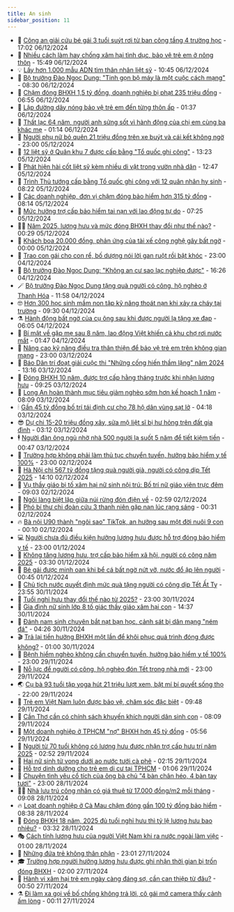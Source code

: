 ```yaml
---
title: An sinh
sidebar_position: 11
---
```


<!-- dantri-an-sinh:START -->
- 👺 [Công an giải cứu bé gái 3 tuổi suýt rơi từ ban công tầng 4 trường học](https://dantri.com.vn/an-sinh/cong-an-giai-cuu-be-gai-3-tuoi-suyt-roi-tu-ban-cong-tang-4-truong-hoc-20241206182343795.htm) - 17:02 06/12/2024
- 👀 [Nhiều cách làm hay chống xâm hại tình dục, bảo vệ trẻ em ở nông thôn](https://dantri.com.vn/an-sinh/nhieu-cach-lam-hay-chong-xam-hai-tinh-duc-bao-ve-tre-em-o-nong-thon-20241206144527142.htm) - 15:49 06/12/2024
- 💡 [Lấy hơn 1.000 mẫu ADN tìm thân nhân liệt sỹ](https://dantri.com.vn/an-sinh/lay-hon-1000-mau-adn-tim-than-nhan-liet-sy-20241206155039783.htm) - 10:45 06/12/2024
- 💄 [Bộ trưởng Đào Ngọc Dung: &quot;Tinh gọn bộ máy là một cuộc cách mạng&quot;](https://dantri.com.vn/an-sinh/bo-truong-dao-ngoc-dung-tinh-gon-bo-may-la-mot-cuoc-cach-mang-20241206142944124.htm) - 08:30 06/12/2024
- 🧠 [Chậm đóng BHXH 1,5 tỷ đồng, doanh nghiệp bị phạt 235 triệu đồng](https://dantri.com.vn/an-sinh/cham-dong-bhxh-15-ty-dong-doanh-nghiep-bi-phat-235-trieu-dong-20241205013837024.htm) - 06:55 06/12/2024
- 🫣 [Lập đường dây nóng bảo vệ trẻ em đến từng thôn ấp](https://dantri.com.vn/an-sinh/lap-duong-day-nong-bao-ve-tre-em-den-tung-thon-ap-20241206062138322.htm) - 01:37 06/12/2024
- 🥸 [Thất lạc 64 năm, người anh sửng sốt vì hành động của chị em cùng ba khác mẹ](https://dantri.com.vn/an-sinh/that-lac-64-nam-nguoi-anh-sung-sot-vi-hanh-dong-cua-chi-em-cung-ba-khac-me-20241206001052730.htm) - 01:14 06/12/2024
- 🤭 [Người phụ nữ bỏ quên 21 triệu đồng trên xe buýt và cái kết không ngờ](https://dantri.com.vn/an-sinh/nguoi-phu-nu-bo-quen-21-trieu-dong-tren-xe-buyt-va-cai-ket-khong-ngo-20241204184143154.htm) - 23:00 05/12/2024
- 💂 [12 liệt sỹ ở Quân khu 7 được cấp bằng &quot;Tổ quốc ghi công&quot;](https://dantri.com.vn/an-sinh/12-liet-sy-o-quan-khu-7-duoc-cap-bang-to-quoc-ghi-cong-20241205200414393.htm) - 13:23 05/12/2024
- 🦣 [Phát hiện hài cốt liệt sỹ kèm nhiều di vật trong vườn nhà dân](https://dantri.com.vn/an-sinh/phat-hien-hai-cot-liet-sy-kem-nhieu-di-vat-trong-vuon-nha-dan-20241205165743417.htm) - 12:47 05/12/2024
- 🧰 [Trình Thủ tướng cấp bằng Tổ quốc ghi công với 12 quân nhân hy sinh](https://dantri.com.vn/an-sinh/trinh-thu-tuong-cap-bang-to-quoc-ghi-cong-voi-12-quan-nhan-hy-sinh-20241205150838329.htm) - 08:22 05/12/2024
- 🤩 [Các doanh nghiệp, đơn vị chậm đóng bảo hiểm hơn 315 tỷ đồng](https://dantri.com.vn/an-sinh/cac-doanh-nghiep-don-vi-cham-dong-bao-hiem-hon-315-ty-dong-20241205143355738.htm) - 08:14 05/12/2024
- 🤖 [Mức hưởng trợ cấp bảo hiểm tai nạn với lao động tự do](https://dantri.com.vn/an-sinh/muc-huong-tro-cap-bao-hiem-tai-nan-voi-lao-dong-tu-do-20241205131943262.htm) - 07:25 05/12/2024
- 🧑‍💻 [Năm 2025, lương hưu và mức đóng BHXH thay đổi như thế nào?](https://dantri.com.vn/an-sinh/nam-2025-luong-huu-va-muc-dong-bhxh-thay-doi-nhu-the-nao-20241204192114737.htm) - 00:29 05/12/2024
- 🦍 [Khách boa 20.000 đồng, phản ứng của tài xế công nghệ gây bất ngờ](https://dantri.com.vn/an-sinh/khach-boa-20000-dong-phan-ung-cua-tai-xe-cong-nghe-gay-bat-ngo-20241204151510743.htm) - 00:00 05/12/2024
- 🦆 [Trao con gái cho con rể, bố dượng nói lời gan ruột rồi bật khóc](https://dantri.com.vn/an-sinh/trao-con-gai-cho-con-re-bo-duong-noi-loi-gan-ruot-roi-bat-khoc-20241204191844346.htm) - 23:00 04/12/2024
- 🌊 [Bộ trưởng Đào Ngọc Dung: &quot;Không an cư sao lạc nghiệp được&quot;](https://dantri.com.vn/an-sinh/bo-truong-dao-ngoc-dung-khong-an-cu-sao-lac-nghiep-duoc-20241204210942079.htm) - 16:26 04/12/2024
- 🪄 [Bộ trưởng Đào Ngọc Dung tặng quà người có công, hộ nghèo ở Thanh Hóa](https://dantri.com.vn/an-sinh/bo-truong-dao-ngoc-dung-tang-qua-nguoi-co-cong-ho-ngheo-o-thanh-hoa-20241204183119453.htm) - 11:58 04/12/2024
- 🤓 [Hơn 300 học sinh mầm non tập kỹ năng thoát nạn khi xảy ra cháy tại trường](https://dantri.com.vn/an-sinh/hon-300-hoc-sinh-mam-non-tap-ky-nang-thoat-nan-khi-xay-ra-chay-tai-truong-20241204161546816.htm) - 09:30 04/12/2024
- ⚗️ [Hành động bất ngờ của cụ ông sau khi được người lạ tặng xe đạp](https://dantri.com.vn/an-sinh/hanh-dong-bat-ngo-cua-cu-ong-sau-khi-duoc-nguoi-la-tang-xe-dap-20241204112852217.htm) - 06:05 04/12/2024
- 💃 [Bí mật về gặp mẹ sau 8 năm, lao động Việt khiến cả khu chợ rơi nước mắt](https://dantri.com.vn/an-sinh/bi-mat-ve-gap-me-sau-8-nam-lao-dong-viet-khien-ca-khu-cho-roi-nuoc-mat-20241204081457466.htm) - 01:47 04/12/2024
- 💼 [Nâng cao kỹ năng điều tra thân thiện để bảo vệ trẻ em trên không gian mạng](https://dantri.com.vn/an-sinh/nang-cao-ky-nang-dieu-tra-than-thien-de-bao-ve-tre-em-tren-khong-gian-mang-20241203164647472.htm) - 23:00 03/12/2024
- 🤖 [Báo Dân trí đoạt giải cuộc thi &quot;Những cống hiến thầm lặng&quot; năm 2024](https://dantri.com.vn/an-sinh/bao-dan-tri-doat-giai-cuoc-thi-nhung-cong-hien-tham-lang-nam-2024-20241203180157261.htm) - 13:16 03/12/2024
- 🧐 [Đóng BHXH 10 năm, được trợ cấp hằng tháng trước khi nhận lương hưu](https://dantri.com.vn/an-sinh/dong-bhxh-10-nam-duoc-tro-cap-hang-thang-truoc-khi-nhan-luong-huu-20241203153800300.htm) - 09:25 03/12/2024
- 💯 [Long An hoàn thành mục tiêu giảm nghèo sớm hơn kế hoạch 1 năm](https://dantri.com.vn/an-sinh/long-an-hoan-thanh-muc-tieu-giam-ngheo-som-hon-ke-hoach-1-nam-20241203122154887.htm) - 08:09 03/12/2024
- 🕯 [Gần 45 tỷ đồng bố trí tái định cư cho 78 hộ dân vùng sạt lở](https://dantri.com.vn/an-sinh/gan-45-ty-dong-bo-tri-tai-dinh-cu-cho-78-ho-dan-vung-sat-lo-20241203072143952.htm) - 04:18 03/12/2024
- 😎 [Dự chi 15-20 triệu đồng xây, sửa mộ liệt sĩ bị hư hỏng trên đất gia đình](https://dantri.com.vn/an-sinh/du-chi-15-20-trieu-dong-xay-sua-mo-liet-si-bi-hu-hong-tren-dat-gia-dinh-20241201164740929.htm) - 03:12 03/12/2024
- 🕴 [Người đàn ông ngủ nhờ nhà 500 người lạ suốt 5 năm để tiết kiệm tiền](https://dantri.com.vn/an-sinh/nguoi-dan-ong-ngu-nho-nha-500-nguoi-la-suot-5-nam-de-tiet-kiem-tien-20241202145526610.htm) - 00:47 03/12/2024
- 🤖 [Trường hợp không phải làm thủ tục chuyển tuyến, hưởng bảo hiểm y tế 100%](https://dantri.com.vn/an-sinh/truong-hop-khong-phai-lam-thu-tuc-chuyen-tuyen-huong-bao-hiem-y-te-100-20241202165052342.htm) - 23:00 02/12/2024
- 🤡 [Hà Nội chi 567 tỷ đồng tặng quà người già, người có công dịp Tết 2025](https://dantri.com.vn/xa-hoi/ha-noi-chi-567-ty-dong-tang-qua-nguoi-gia-nguoi-co-cong-dip-tet-2025-20241202204913819.htm) - 14:10 02/12/2024
- 💪 [Vụ thầy giáo bị tố xâm hại nữ sinh nội trú: Bố trí nữ giáo viên trực đêm](https://dantri.com.vn/an-sinh/vu-thay-giao-bi-to-xam-hai-nu-sinh-noi-tru-bo-tri-nu-giao-vien-truc-dem-20241202150640424.htm) - 09:03 02/12/2024
- 🌝 [Ngôi làng biệt lập giữa núi rừng đón điện về](https://dantri.com.vn/an-sinh/ngoi-lang-biet-lap-giua-nui-rung-don-dien-ve-20241201200038238.htm) - 02:59 02/12/2024
- 🤩 [Phó bí thư chi đoàn cứu 3 thanh niên gặp nạn lúc rạng sáng](https://dantri.com.vn/an-sinh/pho-bi-thu-chi-doan-cuu-3-thanh-nien-gap-nan-luc-rang-sang-20241201192617153.htm) - 00:31 02/12/2024
- 🔥 [Bà nội U90 thành &quot;ngôi sao&quot; TikTok, an hưởng sau một đời nuôi 9 con](https://dantri.com.vn/an-sinh/ba-noi-u90-thanh-ngoi-sao-tiktok-an-huong-sau-mot-doi-nuoi-9-con-20241129113135913.htm) - 00:10 02/12/2024
- 💻 [Người chưa đủ điều kiện hưởng lương hưu được hỗ trợ đóng bảo hiểm y tế](https://dantri.com.vn/an-sinh/nguoi-chua-du-dieu-kien-huong-luong-huu-duoc-ho-tro-dong-bao-hiem-y-te-20241201114149275.htm) - 23:00 01/12/2024
- 💄 [Không tăng lương hưu, trợ cấp bảo hiểm xã hội, người có công năm 2025](https://dantri.com.vn/an-sinh/khong-tang-luong-huu-tro-cap-bao-hiem-xa-hoi-nguoi-co-cong-nam-2025-20241201095235996.htm) - 03:30 01/12/2024
- 🦆 [Bé gái được minh oan khi bể cá bất ngờ nứt vỡ, nước đổ ập lên người](https://dantri.com.vn/an-sinh/be-gai-duoc-minh-oan-khi-be-ca-bat-ngo-nut-vo-nuoc-do-ap-len-nguoi-20241130182129101.htm) - 00:45 01/12/2024
- 🐲 [Chủ tịch nước quyết định mức quà tặng người có công dịp Tết Ất Tỵ](https://dantri.com.vn/an-sinh/chu-tich-nuoc-quyet-dinh-muc-qua-tang-nguoi-co-cong-dip-tet-at-ty-20241130214027254.htm) - 23:55 30/11/2024
- 🥷 [Tuổi nghỉ hưu thay đổi thế nào từ 2025?](https://dantri.com.vn/an-sinh/tuoi-nghi-huu-thay-doi-the-nao-tu-2025-20241130010530776.htm) - 23:00 30/11/2024
- 💯 [Gia đình nữ sinh lớp 8 tố giác thầy giáo xâm hại con](https://dantri.com.vn/an-sinh/gia-dinh-nu-sinh-lop-8-to-giac-thay-giao-xam-hai-con-20241129152829253.htm) - 14:37 30/11/2024
- 🧐 [Đánh nam sinh chuyên bắt nạt bạn học, cảnh sát bị dân mạng &quot;ném đá&quot;](https://dantri.com.vn/an-sinh/danh-nam-sinh-chuyen-bat-nat-ban-hoc-canh-sat-bi-dan-mang-nem-da-20241130104839049.htm) - 04:26 30/11/2024
- 🎬 [Trả lại tiền hưởng BHXH một lần để khôi phục quá trình đóng được không?](https://dantri.com.vn/an-sinh/tra-lai-tien-huong-bhxh-mot-lan-de-khoi-phuc-qua-trinh-dong-duoc-khong-20241129184315977.htm) - 01:00 30/11/2024
- 🦍 [Bệnh hiểm nghèo không cần chuyển tuyến, hưởng bảo hiểm y tế 100%](https://dantri.com.vn/an-sinh/benh-hiem-ngheo-khong-can-chuyen-tuyen-huong-bao-hiem-y-te-100-20241129163050895.htm) - 23:00 29/11/2024
- 🫶 [Nỗ lực để người có công, hộ nghèo đón Tết trong nhà mới](https://dantri.com.vn/an-sinh/no-luc-de-nguoi-co-cong-ho-ngheo-don-tet-trong-nha-moi-20241129151153450.htm) - 23:00 29/11/2024
- 🌏 [Cụ bà 93 tuổi tập yoga hút 21 triệu lượt xem, bật mí bí quyết sống thọ](https://dantri.com.vn/an-sinh/cu-ba-93-tuoi-tap-yoga-hut-21-trieu-luot-xem-bat-mi-bi-quyet-song-tho-20241129181853376.htm) - 22:00 29/11/2024
- 🫣 [Trẻ em Việt Nam luôn được bảo vệ, chăm sóc đặc biệt](https://dantri.com.vn/an-sinh/tre-em-viet-nam-luon-duoc-bao-ve-cham-soc-dac-biet-20241129162955122.htm) - 09:48 29/11/2024
- 🥰 [Cần Thơ cần có chính sách khuyến khích người dân sinh con](https://dantri.com.vn/an-sinh/can-tho-can-co-chinh-sach-khuyen-khich-nguoi-dan-sinh-con-20241129090750933.htm) - 08:09 29/11/2024
- 🎊 [Một doanh nghiệp ở TPHCM &quot;nợ&quot; BHXH hơn 45 tỷ đồng](https://dantri.com.vn/an-sinh/mot-doanh-nghiep-o-tphcm-no-bhxh-hon-45-ty-dong-20241129124924644.htm) - 05:56 29/11/2024
- 💄 [Người từ 70 tuổi không có lương hưu được nhận trợ cấp hưu trí năm 2025](https://dantri.com.vn/an-sinh/nguoi-tu-70-tuoi-khong-co-luong-huu-duoc-nhan-tro-cap-huu-tri-nam-2025-20241129092454289.htm) - 02:52 29/11/2024
- 👹 [Hai nữ sinh tử vong dưới ao nước tưới cà phê](https://dantri.com.vn/an-sinh/hai-nu-sinh-tu-vong-duoi-ao-nuoc-tuoi-ca-phe-20241129083117488.htm) - 02:15 29/11/2024
- 💯 [Hỗ trợ dinh dưỡng cho trẻ em di cư tại TPHCM](https://dantri.com.vn/an-sinh/ho-tro-dinh-duong-cho-tre-em-di-cu-tai-tphcm-20241128225047983.htm) - 01:06 29/11/2024
- 📝 [Chuyện tình yêu cổ tích của ông bà chủ &quot;4 bàn chân héo, 4 bàn tay tươi&quot;](https://dantri.com.vn/an-sinh/chuyen-tinh-yeu-co-tich-cua-ong-ba-chu-4-ban-chan-heo-4-ban-tay-tuoi-20241126163326292.htm) - 23:00 28/11/2024
- 👨‍🏫 [Nhà lưu trú công nhân có giá thuê từ 17.000 đồng/m2 mỗi tháng](https://dantri.com.vn/an-sinh/nha-luu-tru-cong-nhan-co-gia-thue-tu-17000-dongm2-moi-thang-20241128152859121.htm) - 09:08 28/11/2024
- 🔥 [Loạt doanh nghiệp ở Cà Mau chậm đóng gần 100 tỷ đồng bảo hiểm](https://dantri.com.vn/an-sinh/loat-doanh-nghiep-o-ca-mau-cham-dong-gan-100-ty-dong-bao-hiem-20241128151349749.htm) - 08:38 28/11/2024
- 🧰 [Đóng BHXH 18 năm, 2025 đủ tuổi nghỉ hưu thì tỷ lệ lương hưu bao nhiêu?](https://dantri.com.vn/an-sinh/dong-bhxh-18-nam-2025-du-tuoi-nghi-huu-thi-ty-le-luong-huu-bao-nhieu-20241128091121224.htm) - 03:32 28/11/2024
- 🎭 [Cách tính lương hưu của người Việt Nam khi ra nước ngoài làm việc](https://dantri.com.vn/an-sinh/cach-tinh-luong-huu-cua-nguoi-viet-nam-khi-ra-nuoc-ngoai-lam-viec-20241127161447323.htm) - 01:00 28/11/2024
- 🔭 [Những đứa trẻ không thân phận](https://dantri.com.vn/an-sinh/nhung-dua-tre-khong-than-phan-20241127183459443.htm) - 23:01 27/11/2024
- 🎓 [Trường hợp người hưởng lương hưu được ghi nhận thời gian bị trốn đóng BHXH](https://dantri.com.vn/an-sinh/truong-hop-nguoi-huong-luong-huu-duoc-ghi-nhan-thoi-gian-bi-tron-dong-bhxh-20241126213709689.htm) - 02:00 27/11/2024
- 🦅 [Hành vi xâm hại trẻ em ngày càng đáng sợ, cần can thiệp từ đâu?](https://dantri.com.vn/an-sinh/hanh-vi-xam-hai-tre-em-ngay-cang-dang-so-can-can-thiep-tu-dau-20241126120745043.htm) - 00:50 27/11/2024
- ⚗️ [Đi làm xa gọi về bố chồng không trả lời, cô gái mở camera thấy cảnh ấm lòng](https://dantri.com.vn/an-sinh/di-lam-xa-goi-ve-bo-chong-khong-tra-loi-co-gai-mo-camera-thay-canh-am-long-20241126233219295.htm) - 00:11 27/11/2024<!-- dantri-an-sinh:END -->
